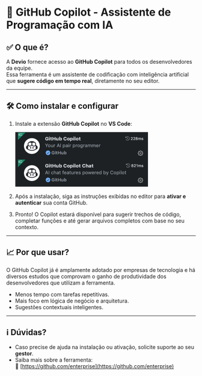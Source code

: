 # 🤖 GitHub Copilot - Assistente de Programação com IA

## ✅ O que é?

A **Devio** fornece acesso ao **GitHub Copilot** para todos os desenvolvedores da equipe.  
Essa ferramenta é um assistente de codificação com inteligência artificial que **sugere código em tempo real**, diretamente no seu editor.

---

## 🛠️ Como instalar e configurar

1. Instale a extensão **GitHub Copilot** no **VS Code**:

   ![github copilot](images/github_copilot.png)

2. Após a instalação, siga as instruções exibidas no editor para **ativar e autenticar** sua conta GitHub.

3. Pronto! O Copilot estará disponível para sugerir trechos de código, completar funções e até gerar arquivos completos com base no seu contexto.

---

## 📈 Por que usar?

O GitHub Copilot já é amplamente adotado por empresas de tecnologia e há diversos estudos que comprovam o ganho de produtividade dos desenvolvedores que utilizam a ferramenta.

- Menos tempo com tarefas repetitivas.
- Mais foco em lógica de negócio e arquitetura.
- Sugestões contextuais inteligentes.

---

## ℹ️ Dúvidas?

- Caso precise de ajuda na instalação ou ativação, solicite suporte ao seu **gestor**.
- Saiba mais sobre a ferramenta:  
  🔗 [https://github.com/enterprise](https://github.com/enterprise)